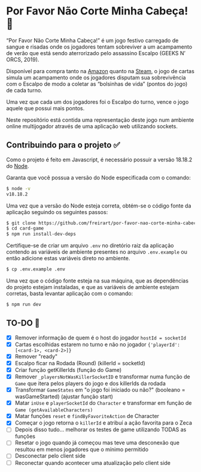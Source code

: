 # Por Favor Não Corte Minha Cabeça! 👻

“Por Favor Não Corte Minha Cabeça!” é um jogo festivo carregado de sangue e risadas onde os jogadores tentam sobreviver a um acampamento de verão que está sendo aterrorizado pelo assassino Escalpo (GEEKS N’ ORCS, 2019).

Disponível para compra tanto na [Amazon](https://www.amazon.com.br/Favor-Corte-Cabe%C3%A7a-Geeks-Orcs/dp/B07WW254FF) quanto na [Steam](https://steamcommunity.com/sharedfiles/filedetails/?id=2081192874), o jogo de cartas simula um acampamento onde os jogadores disputam sua sobrevivência com o Escalpo de modo a coletar as “bolsinhas de vida” (pontos do jogo) de cada turno.

Uma vez que cada um dos jogadores foi o Escalpo do turno, vence o jogo aquele que possui mais pontos.

Neste repositório está contida uma representação deste jogo num ambiente online multijogador através de uma aplicação web utilizando sockets.

## Contribuindo para o projeto ✅

Como o projeto é feito em Javascript, é necessário possuir a versão 18.18.2 do [Node](https://nodejs.org/en).

Garanta que você possua a versão do Node especificada com o comando:

```bash
$ node -v
v18.18.2
```

Uma vez que a versão do Node esteja correta, obtém-se o código fonte da aplicação seguindo os seguintes passos:

```bash
$ git clone https://github.com/freirart/por-favor-nao-corte-minha-cabeca.git
$ cd card-game
$ npm run install-dev-deps
```

Certifique-se de criar um arquivo `.env` no diretório raiz da aplicação contendo as variáveis de ambiente presentes no arquivo `.env.example` ou então adicione estas variáveis direto no ambiente.

```bash
$ cp .env.example .env
```

Uma vez que o código fonte esteja na sua máquina, que as dependências do projeto estejam instaladas, e que as variáveis de ambiente estejam corretas, basta levantar aplicação com o comando:

```bash
$ npm run dev
```

## TO-DO 📝

-   [x] Remover informação de quem é o host do jogador `hostId = socketId`
-   [x] Cartas escolhidas estarem no turno e não no jogador `{'playerId': [<card-1>, <card-2>]}`
-   [x] Remover "ready"
-   [x] Escalpo ficar na Rodada (Round) (killerId = socketId)
-   [x] Criar função getKillerIds (função do Game)
-   [x] Remover `_playersNotWasKillerSocketID` e transformar numa função de `Game` que itera pelos players do jogo e dos killerIds da rodada
-   [x] Transformar `GameStates` em "o jogo foi iniciado ou não?" (booleano = wasGameStarted) (ajustar função start)
-   [x] Matar `inUse` e `playerSocketId` do `Character` e transformar em função de `Game (getAvailableCharacters)`
-   [x] Matar funções `reset` e `findByFavoriteAction` de Character
-   [x] Começar o jogo retorna o `killerId` e atribuí a ação favorita para o Zeca
-   [ ] Depois disso tudo... melhorar os testes de game utilizando TODAS as funções
-   [ ] Resetar o jogo quando já começou mas teve uma desconexão que resultou em menos jogadores que o mínimo permitido
-   [ ] Desconectar pelo client side
-   [ ] Reconectar quando acontecer uma atualização pelo client side
